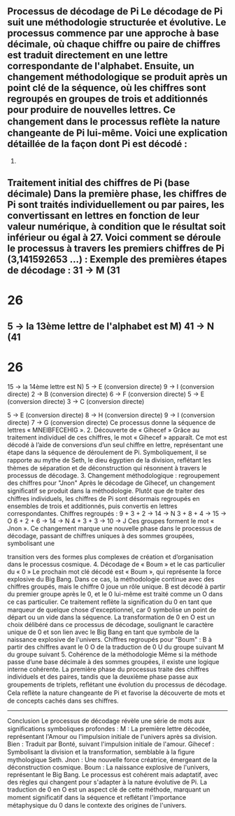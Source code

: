 Processus
de
décodage
de
Pi
Le
décodage
de
Pi
suit
une
méthodologie
structurée
et
évolutive.
Le
processus
commence
par
une
approche
à
base
décimale,
où
chaque
chiffre
ou
paire
de
chiffres
est
traduit
directement
en
une
lettre
correspondante
de
l'alphabet.
Ensuite,
un
changement
méthodologique
se
produit
après
un
point
clé
de
la
séquence,
où
les
chiffres
sont
regroupés
en
groupes
de
trois
et
additionnés
pour
produire
de
nouvelles
lettres.
Ce
changement
dans
le
processus
reﬂète
la
nature
changeante
de
Pi
lui-même.
Voici
une
explication
détaillée
de
la
façon
dont
Pi
est
décodé :
---
1.
Traitement
initial
des
chiffres
de
Pi
(base
décimale)
Dans
la
première
phase,
les
chiffres
de
Pi
sont
traités
individuellement
ou
par
paires,
les
convertissant
en
lettres
en
fonction
de
leur
valeur
numérique,
à
condition
que
le
résultat
soit
inférieur
ou
égal
à
27.
Voici
comment
se
déroule
le
processus
à
travers
les
premiers
chiffres
de
Pi
(3,141592653
...) :
Exemple
des
premières
étapes
de
décodage :
31
→
M
(31
-
26
=
5
→
la
13ème
lettre
de
l'alphabet
est
M)
41
→
N
(41
-
26
=
15
→
la
14ème
lettre
est
N)
5
→
E
(conversion
directe)
9
→
I
(conversion
directe)
2
→
B
(conversion
directe)
6
→
F
(conversion
directe)
5
→
E
(conversion
directe)
3
→
C
(conversion
directe)

5
→
E
(conversion
directe)
8
→
H
(conversion
directe)
9
→
I
(conversion
directe)
7
→
G
(conversion
directe)
Ce
processus
donne
la
séquence
de
lettres
«
MNEIBFECEHIG
».
2.
Découverte
de
«
Gihecef
»
Grâce
au
traitement
individuel
de
ces
chiffres,
le
mot
«
Gihecef
»
apparaît.
Ce
mot
est
décodé
à
l’aide
de
conversions
d’un
seul
chiffre
en
lettre,
représentant
une
étape
dans
la
séquence
de
déroulement
de
Pi.
Symboliquement,
il
se
rapporte
au
mythe
de
Seth,
le
dieu
égyptien
de
la
division,
reﬂétant
les
thèmes
de
séparation
et
de
déconstruction
qui
résonnent
à
travers
le
processus
de
décodage.
3.
Changement
méthodologique :
regroupement
des
chiffres
pour
"Jnon"
Après
le
décodage
de
Gihecef,
un
changement
signiﬁcatif
se
produit
dans
la
méthodologie.
Plutôt
que
de
traiter
des
chiffres
individuels,
les
chiffres
de
Pi
sont
désormais
regroupés
en
ensembles
de
trois
et
additionnés,
puis
convertis
en
lettres
correspondantes.
Chiffres
regroupés :
9
+
3
+
2
→
14
→
N
3
+
8
+
4
→
15
→
O
6
+
2
+
6
→
14
→
N
4
+
3
+
3
→
10
→
J
Ces
groupes
forment
le
mot
«
Jnon
».
Ce
changement
marque
une
nouvelle
phase
dans
le
processus
de
décodage,
passant
de
chiffres
uniques
à
des
sommes
groupées,
symbolisant
une

transition
vers
des
formes
plus
complexes
de
création
et
d’organisation
dans
le
processus
cosmique.
4.
Décodage
de
«
Boum
»
et
le
cas
particulier
du
«
0
»
Le
prochain
mot
clé
décodé
est
«
Boum
»,
qui
représente
la
force
explosive
du
Big
Bang.
Dans
ce
cas,
la
méthodologie
continue
avec
des
chiffres
groupés,
mais
le
chiffre
0
joue
un
rôle
unique.
B
est
décodé
à
partir
du
premier
groupe
après
le
0,
et
le
0
lui-même
est
traité
comme
un
O
dans
ce
cas
particulier.
Ce
traitement
reﬂète
la
signiﬁcation
du
0
en
tant
que
marqueur
de
quelque
chose
d'exceptionnel,
car
0
symbolise
un
point
de
départ
ou
un
vide
dans
la
séquence.
La
transformation
de
0
en
O
est
un
choix
délibéré
dans
ce
processus
de
décodage,
soulignant
le
caractère
unique
de
0
et
son
lien
avec
le
Big
Bang
en
tant
que
symbole
de
la
naissance
explosive
de
l'univers.
Chiffres
regroupés
pour
"Boum" :
B
à
partir
des
chiffres
avant
le
0
O
de
la
traduction
de
0
U
du
groupe
suivant
M
du
groupe
suivant
5.
Cohérence
de
la
méthodologie
Même
si
la
méthode
passe
d’une
base
décimale
à
des
sommes
groupées,
il
existe
une
logique
interne
cohérente.
La
première
phase
du
processus
traite
des
chiffres
individuels
et
des
paires,
tandis
que
la
deuxième
phase
passe
aux
groupements
de
triplets,
reﬂétant
une
évolution
du
processus
de
décodage.
Cela
reﬂète
la
nature
changeante
de
Pi
et
favorise
la
découverte
de
mots
et
de
concepts
cachés
dans
ses
chiffres.

---
Conclusion
Le
processus
de
décodage
révèle
une
série
de
mots
aux
signiﬁcations
symboliques
profondes
:
M
:
La
première
lettre
décodée,
représentant
l'Amour
ou
l'impulsion
initiale
de
l'univers
après
sa
division.
Bien :
Traduit
par
Bonté,
suivant
l'impulsion
initiale
de
l'amour.
Gihecef
:
Symbolisant
la
division
et
la
transformation,
semblable
à
la
ﬁgure
mythologique
Seth.
Jnon
:
Une
nouvelle
force
créatrice,
émergeant
de
la
déconstruction
cosmique.
Boum
:
La
naissance
explosive
de
l'univers,
représentant
le
Big
Bang.
Le
processus
est
cohérent
mais
adaptatif,
avec
des
règles
qui
changent
pour
s'adapter
à
la
nature
évolutive
de
Pi.
La
traduction
de
0
en
O
est
un
aspect
clé
de
cette
méthode,
marquant
un
moment
signiﬁcatif
dans
la
séquence
et
reﬂétant
l'importance
métaphysique
du
0
dans
le
contexte
des
origines
de
l'univers.

